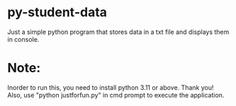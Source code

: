 # py-student-data
Just a simple python program that stores data in a txt file and displays them in console.

# Note:
Inorder to run this, you need to install python 3.11 or above. Thank you!<br>
Also, use "python justforfun.py" in cmd prompt to execute the application.
